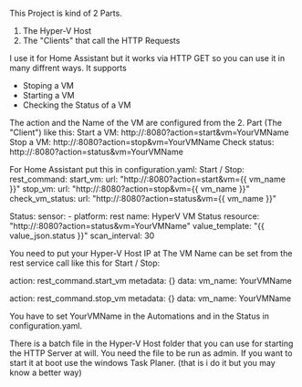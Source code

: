 This Project is kind of 2 Parts. 

  1. The Hyper-V Host
  2. The "Clients" that call the HTTP Requests

I use it for Home Assistant but it works via HTTP GET so you can use it in many diffrent ways.
It supports 
  - Stoping a VM
  - Starting a VM
  - Checking the Status of a VM

The action and the Name of the VM are configured from the 2. Part (The "Client")
like this:        Start a VM: http://<server-ip>:8080?action=start&vm=YourVMName
                  Stop a VM: http://<server-ip>:8080?action=stop&vm=YourVMName
                  Check status: http://<server-ip>:8080?action=status&vm=YourVMName


For Home Assistant put this in configuration.yaml:
Start / Stop:
rest_command:
  start_vm:
    url: "http://<server-ip>:8080?action=start&vm={{ vm_name }}"
  stop_vm:
    url: "http://<server-ip>:8080?action=stop&vm={{ vm_name }}"
  check_vm_status:
    url: "http://<server-ip>:8080?action=status&vm={{ vm_name }}"


Status:
  sensor:
    - platform: rest
      name: HyperV VM Status
      resource: "http://<server-ip>:8080?action=status&vm=YourVMName"
      value_template: "{{ value_json.status }}"
      scan_interval: 30

You need to put your Hyper-V Host IP at <server-ip>
The VM Name can be set from the rest service call like this for Start / Stop:

action: rest_command.start_vm
metadata: {}
data:
  vm_name: YourVMName


action: rest_command.stop_vm
metadata: {}
data:
  vm_name: YourVMName



You have to set YourVMName in the Automations and in the Status in configuration.yaml.

There is a batch file in the Hyper-V Host folder that you can use for starting the HTTP Server at will. You need the file to be run as admin. If you want to start it at boot use the windows Task Planer. (that is i do it but you may know a better way)
